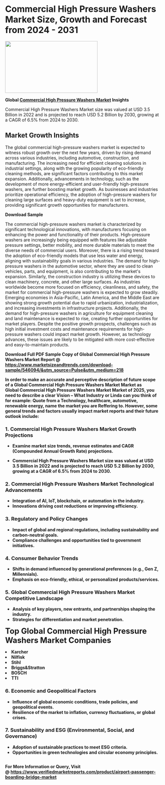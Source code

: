 <H1>Commercial High Pressure Washers Market Size, Growth and Forecast from 2024 - 2031</H1><img class="aligncenter size-medium wp-image-584254" src="https://thirdeyenews.in/wp-content/uploads/2024/09/Global-Market-Research-300x168.jpeg" alt="" width="300" height="168" /><p><strong>Global&nbsp;<a href="https://www.marketsizeandtrends.com/download-sample/546094/&amp;utm_source=Pulse&amp;utm_medium=218">Commercial High Pressure Washers Market</a> Insights</strong></p><p>Commercial High Pressure Washers Market size was valued at USD 3.5 Billion in 2022 and is projected to reach USD 5.2 Billion by 2030, growing at a CAGR of 6.5% from 2024 to 2030.</p><p><h2>Market Growth Insights</h2> <p>The global commercial high-pressure washers market is expected to witness robust growth over the next few years, driven by rising demand across various industries, including automotive, construction, and manufacturing. The increasing need for efficient cleaning solutions in industrial settings, along with the growing popularity of eco-friendly cleaning methods, are significant factors contributing to this market expansion. Additionally, advancements in technology, such as the development of more energy-efficient and user-friendly high-pressure washers, are further boosting market growth. As businesses and industries prioritize operational efficiency, the adoption of high-pressure washers for cleaning large surfaces and heavy-duty equipment is set to increase, providing significant growth opportunities for manufacturers.</p> <p><strong>Download Sample</strong></p> <p>The commercial high-pressure washers market is characterized by significant technological innovations, with manufacturers focusing on enhancing the power and functionality of their products. High-pressure washers are increasingly being equipped with features like adjustable pressure settings, better mobility, and more durable materials to meet the diverse needs of commercial users. Moreover, there is a rising trend toward the adoption of eco-friendly models that use less water and energy, aligning with sustainability goals in various industries. The demand for high-pressure washers in the automotive sector, where they are used to clean vehicles, parts, and equipment, is also contributing to the market's expansion. Similarly, the construction industry is utilizing these devices to clean machinery, concrete, and other large surfaces. As industries worldwide become more focused on efficiency, cleanliness, and safety, the market for commercial high-pressure washers is expected to grow steadily. Emerging economies in Asia-Pacific, Latin America, and the Middle East are showing strong growth potential due to rapid urbanization, industrialization, and increasing investments in infrastructure projects. Additionally, the demand for high-pressure washers in agriculture for equipment cleaning and land maintenance is expected to rise, creating further opportunities for market players. Despite the positive growth prospects, challenges such as high initial investment costs and maintenance requirements for high-pressure washers could impact market growth. However, as technology advances, these issues are likely to be mitigated with more cost-effective and easy-to-maintain products. <p><strong></p><p><span class=""><strong>Download Full PDF Sample Copy of Global Commercial High Pressure Washers Market Report</strong> @ <a href="https://www.marketsizeandtrends.com/download-sample/546094/&amp;utm_source=Pulse&amp;utm_medium=218" target="_blank">https://www.marketsizeandtrends.com/download-sample/546094/&amp;utm_source=Pulse&amp;utm_medium=218</a></span></p><p>In order to make an accurate and perceptive description of future scope of a Global&nbsp;Commercial High Pressure Washers Market Market as Global&nbsp;Commercial High Pressure Washers Market Market of 2025, you need to describe a clear Vision &ndash; What Industry or Linda can you think of for example: Quote from a Technology, healthcare, automotive, renewable energy, name the market you are Reffering to. However, some general trends and factors usually impact market reports and their future outlook include:</p><h3>1.&nbsp;<strong>Commercial High Pressure Washers Market Growth Projections</strong></h3><ul><li>Examine market size trends, revenue estimates and CAGR (Compounded Annual Growth Rate) projections.</li><li><p>Commercial High Pressure Washers Market size was valued at USD 3.5 Billion in 2022 and is projected to reach USD 5.2 Billion by 2030, growing at a CAGR of 6.5% from 2024 to 2030.</p></li></ul><h3>2.&nbsp;<strong>Commercial High Pressure Washers Market Technological Advancements</strong></h3><ul><li>Integration of AI, IoT, blockchain, or automation in the industry.</li><li>Innovations driving cost reductions or improving efficiency.</li></ul><h3>3.&nbsp;<strong>Regulatory and Policy Changes</strong></h3><ul><li>Impact of global and regional regulations, including sustainability and carbon-neutral goals.</li><li>Compliance challenges and opportunities tied to government initiatives.</li></ul><h3>4.&nbsp;<strong>Consumer Behavior Trends</strong></h3><ul><li>Shifts in demand influenced by generational preferences (e.g., Gen Z, Millennials).</li><li>Emphasis on eco-friendly, ethical, or personalized products/services.</li></ul><h3>5.&nbsp;<strong>Global Commercial High Pressure Washers Market Competitive Landscape</strong></h3><ul><li>Analysis of key players, new entrants, and partnerships shaping the industry.</li><li>Strategies for differentiation and market penetration.</li></ul><p data-pm-slice="1 1 []"><span style="color: inherit; font-family: inherit; font-size: 25px;">Top Global Commercial High Pressure Washers Market Companies</span></p><div class="" data-test-id=""><p><li>Karcher</li><li> Nilfisk</li><li> Stihl</li><li> Briggs&Stratton</li><li> BOSCH</li><li> TTI</li></p></div><h3>6.&nbsp;<strong>Economic and Geopolitical Factors</strong></h3><ul><li>Influence of global economic conditions, trade policies, and geopolitical events.</li><li>Resilience of the market to inflation, currency fluctuations, or global crises.</li></ul><h3>7.&nbsp;<strong>Sustainability and ESG (Environmental, Social, and Governance)</strong></h3><ul><li>Adoption of sustainable practices to meet ESG criteria.</li><li>Opportunities in green technologies and circular economy principles.</li></ul><h2><strong style="font-size: 14px;">For More Information or Query, Visit @&nbsp;</strong><a style="background-color: #ffffff; font-size: 14px;" href="https://www.marketsizeandtrends.com/report/commercial-high-pressure-washers-market/" target="_blank">https://www.verifiedmarketreports.com/product/airport-passenger-boarding-bridge-market</a></h2>

